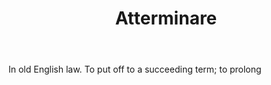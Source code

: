 ---
title: Atterminare
letter: A
permalink: "/definitions/atterminare.html"
body: In old English law. To put off to a succeeding term; to prolong
published_at: '2018-07-07'
layout: post
---